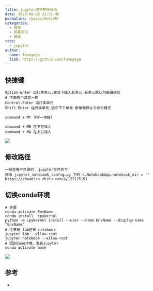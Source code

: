 ```yaml
---
title: jupyter使用整理归纳
date: 2023-06-08 23:51:46
permalink: /pages/8e4c20/
categories:
  - 编程
  - 机器学习
  - 基础
tags:
  - jupyter
author:
  name: fovegage
  link: https://github.com/fovegage
---
```


## 快捷键

```
Option-Enter 运行本单元,在其下插入新单元 新单元默认为编辑模式
# 下面两个其实一样
Control-Enter 运行本单元
Shift-Enter 运行本单元,选中下个单元 新单元默认为命令模式

command + MY (MY一块按)

command + MB 在下方插入
command + MA 在上方插入
```

![](https://obsidian-foveagge.oss-cn-beijing.aliyuncs.com/blog/XA2Y4W.png)

## 修改路径

```
一般在用户目录的 .jupyter文件夹下
修改 jupyter_notebook_config.py 下的 c.NotebookApp.notebook_dir = ''
https://zhuanlan.zhihu.com/p/127125191
```

## 切换conda环境

```
# 步骤
conda activate EnvName  
conda install  ipykernel
python -m ipykernel install --user --name EnvName --display-name "EnvName"
# 注意是 lab还是 notebook
jupyter lab --allow-root
jupyter notebook --allow-root
# 回到base环境，重启jupyter
conda activate base
```

![](https://obsidian-foveagge.oss-cn-beijing.aliyuncs.com/blog/991xLv.png)

## 参考

- [](https://blog.csdn.net/weixin_39925939/article/details/125311137)